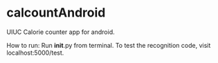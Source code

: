 # calcountAndroid
UIUC Calorie counter app for android.

How to run:
Run __init__.py from terminal. To test the recognition code, visit localhost:5000/test.
